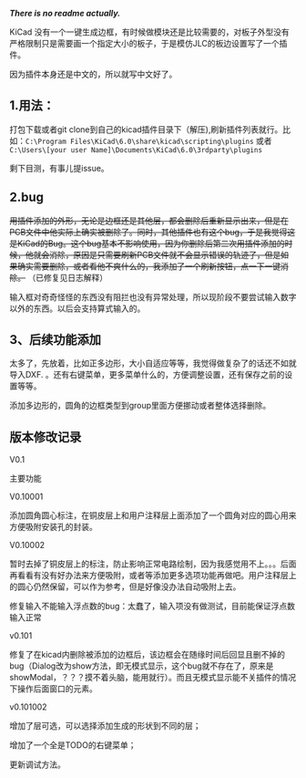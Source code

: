 ***There is no readme actually.***

KiCad 没有一个一键生成边框，有时候做模块还是比较需要的，对板子外型没有严格限制只是需要画一个指定大小的板子，于是模仿JLC的板边设置写了一个插件。

因为插件本身还是中文的，所以就写中文好了。

## 1.用法：

打包下载或者git clone到自己的kicad插件目录下（解压),刷新插件列表就行。比如：``C:\Program Files\KiCad\6.0\share\kicad\scripting\plugins``
或者 ``C:\Users\[your user Name]\Documents\KiCad\6.0\3rdparty\plugins``

剩下目测，有事儿提issue。

## 2.bug

~~用插件添加的外形，无论是边框还是其他层，都会删除后重新显示出来，但是在PCB文件中他实际上确实被删除了。同时，其他插件也有这个bug，于是我觉得这是KiCad的Bug。这个bug基本不影响使用，因为你删除后第二次用插件添加的时候，他就会消除，原因是只需要刷新PCB文件就不会显示错误的轨迹了，但是如果确实需要删除，或者看他不爽什么的，我添加了一个刷新按钮，点一下一键消除。~~    （已修复见日志解释）

输入框对奇奇怪怪的东西没有阻拦也没有异常处理，所以现阶段不要尝试输入数字以外的东西。以后会支持算式输入的。

## 3、后续功能添加

太多了，先放着，比如正多边形，大小自适应等等，我觉得做复杂了的话还不如就导入DXF. 。还有右键菜单，更多菜单什么的，方便调整设置，还有保存之前的设置等等。

添加多边形的，圆角的边框类型到group里面方便挪动或者整体选择删除。

## 版本修改记录

V0.1

主要功能

V0.10001

添加圆角圆心标注，在铜皮层上和用户注释层上面添加了一个圆角对应的圆心用来方便吸附安装孔的封装。

V0.10002

暂时去掉了铜皮层上的标注，防止影响正常电路绘制，因为我感觉用不上。。。后面再看看有没有好办法来方便吸附，或者等添加更多选项功能再做吧。用户注释层上的圆心仍然保留，可以作为参考，但是好像没办法自动吸附上去。

修复输入不能输入浮点数的bug：太蠢了，输入项没有做测试，目前能保证浮点数输入正常

v0.101

修复了在kicad内删除被添加的边框后，该边框会在随缘时间后回显且删不掉的bug（Dialog改为show方法，即无模式显示，这个bug就不存在了，原来是showModal，？？？摸不着头脑，能用就行）。而且无模式显示能不关插件的情况下操作后面窗口的元素。

v0.101002

增加了层可选，可以选择添加生成的形状到不同的层；

增加了一个全是TODO的右键菜单；

更新调试方法。
